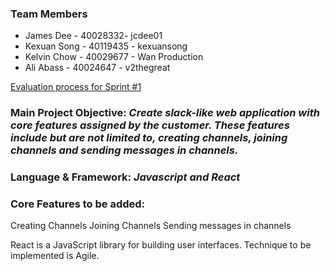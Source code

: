 ### Team Members

- James Dee - 40028332- jcdee01
- Kexuan Song  - 40119435  - kexuansong
- Kelvin Chow - 40029677 - Wan Production
- Ali Abass - 40024647 - v2thegreat

[Evaluation process for Sprint #1](https://docs.google.com/spreadsheets/d/1m2oJq7PKvzP8OgAam0FjtFtn3SmHSC2WBE3eOfvRmUw/edit?usp=sharing)

### Main Project Objective: _Create slack-like web application with core features assigned by the customer. These features include but are not limited to, creating channels, joining channels and sending messages in channels._

### Language & Framework: _Javascript and React_

### Core Features to be added: 
Creating Channels
Joining Channels
Sending messages in channels

React is a JavaScript library for building user interfaces.
Technique to be implemented is Agile.
